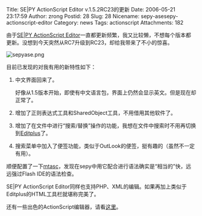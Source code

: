 Title: SE|PY ActionScript Editor v.1.5.2RC23的更新
Date: 2006-05-21 23:17:59
Author: zrong
Postid: 28
Slug: 28
Nicename: sepy-asesepy-actionscript-editor
Category: news
Tags: actionscript
Attachments: 182

由于[SE|PY ActionScript
Editor](http://www.sepy.it/)一直都更新频繁，我又比较懒，不想每个版本都更新。没想到今天突然从RC7升级到RC23，却给我带来了不小的惊喜。

![sepyase.png](/wp-content/uploads/2006/05/sepyase.png)

目前已发现的对我有用的新特性如下：<!--more-->

1.  中文界面回来了。  

    好像从1.5版本开始，即使有中文语言包，界面上仍然会显示英文。但是现在却正常了。
2.  增加了正则表达式工具和SharedObject工具，不用借用其他软件了。
3.  增加了在文件中进行“搜索/替换”操作的功能，我想在文件中搜索时不用再切换到[Editplus](http://www.editplus.com/)了。
4.  搜索菜单中加入了便签功能，类似于OutLook的便签，挺有趣的（虽然不一定有用）。

顺便配置了一下[mtasc](http://www.mtasc.org)，发现在sepy中用它配合进行语法确实是“相当的”快，远远强过Flash
IDE的语法检查。

SE|PY ActionScript
Editor同样也支持PHP、XML的编辑。如果再加上类似于Editplus的HTML工具栏就堪称完美了。

还有一些出色的ActionScript编辑器，请看[这里](http://www.zengrong.net/?page_id=48#editor)。

